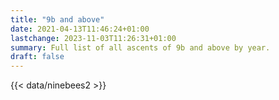 ```yaml
---
title: "9b and above"
date: 2021-04-13T11:46:24+01:00
lastchange: 2023-11-03T11:26:31+01:00
summary: Full list of all ascents of 9b and above by year.
draft: false
---
```


{{< data/ninebees2 >}}